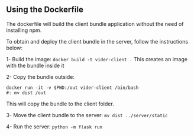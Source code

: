 ## Using the Dockerfile


The dockerfile will build the client bundle application without the need of installing npm.

To obtain and deploy the client bundle in the server, follow the instructions below:

1- Build the image: `docker build -t vider-client .` This creates an image with the bundle inside it

2- Copy the bundle outside: 
```
docker run -it -v $PWD:/out vider-client /bin/bash
#: mv dist /out
```
This will copy the bundle to the client folder.

3- Move the client bundle to the server: `mv dist ../server/static`

4- Run the server: `python -m flask run`

